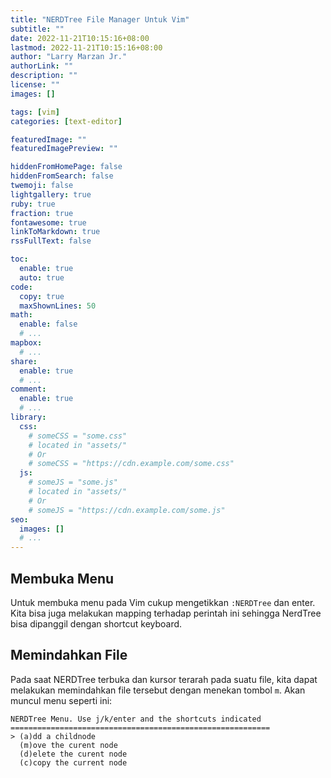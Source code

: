```yaml
---
title: "NERDTree File Manager Untuk Vim"
subtitle: ""
date: 2022-11-21T10:15:16+08:00
lastmod: 2022-11-21T10:15:16+08:00
author: "Larry Marzan Jr."
authorLink: ""
description: ""
license: ""
images: []

tags: [vim]
categories: [text-editor]

featuredImage: ""
featuredImagePreview: ""

hiddenFromHomePage: false
hiddenFromSearch: false
twemoji: false
lightgallery: true
ruby: true
fraction: true
fontawesome: true
linkToMarkdown: true
rssFullText: false

toc:
  enable: true
  auto: true
code:
  copy: true
  maxShownLines: 50
math:
  enable: false
  # ...
mapbox:
  # ...
share:
  enable: true
  # ...
comment:
  enable: true
  # ...
library:
  css:
    # someCSS = "some.css"
    # located in "assets/"
    # Or
    # someCSS = "https://cdn.example.com/some.css"
  js:
    # someJS = "some.js"
    # located in "assets/"
    # Or
    # someJS = "https://cdn.example.com/some.js"
seo:
  images: []
  # ...
---
```

## Membuka Menu 
Untuk membuka menu pada Vim cukup mengetikkan `:NERDTree` dan enter. Kita bisa juga
melakukan mapping terhadap perintah ini sehingga NerdTree bisa dipanggil dengan shortcut
keyboard.

## Memindahkan File
Pada saat NERDTree terbuka dan kursor terarah pada suatu file, kita dapat melakukan
memindahkan file tersebut dengan menekan tombol `m`. Akan muncul menu seperti ini:
```
NERDTree Menu. Use j/k/enter and the shortcuts indicated
==========================================================
> (a)dd a childnode
  (m)ove the curent node
  (d)elete the curent node
  (c)copy the current node
```

